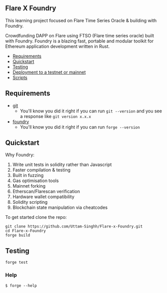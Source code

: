 ## Flare X Foundry

This learning project focused on Flare Time Series Oracle & building with Foundry.

Crowdfunding DAPP on Flare using FTSO (Flare time series oracle) built with Foundry. Foundry is a blazing fast, portable and modular toolkit for Ethereum application development written in Rust.

- [Requirements](#requirements)
- [Quickstart](#quickstart)
- [Testing](#testing)
- [Deployment to a testnet or mainnet](#deployment-to-a-testnet-or-mainnet)
- [Scripts](#scripts)

## Requirements

- [git](https://git-scm.com/book/en/v2/Getting-Started-Installing-Git)
  - You'll know you did it right if you can run `git --version` and you see a response like `git version x.x.x`
- [foundry](https://getfoundry.sh/)
  - You'll know you did it right if you can run `forge --version`


## Quickstart
Why Foundry:
1. Write unit tests in solidity rather than Javascript
2. Faster compilation & testing
3. Built in fuzzing
4. Gas optimisation tools
5. Mainnet forking
6. Etherscan/Flarescan verification
7. Hardware wallet compatibility
8. Solidity scripting
9. Blockchain state manipulation via cheatcodes


To get started clone the repo:

```
git clone https://github.com/Uttam-Singhh/Flare-x-Foundry.git
cd Flare-x-Foundry
forge build
```

## Testing

```
forge test
```

### Help

```shell
$ forge --help
```
